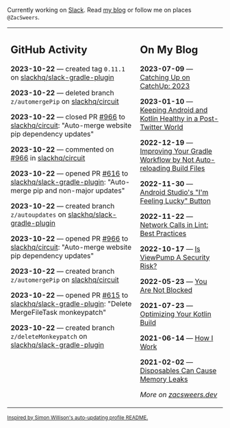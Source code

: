 Currently working on [Slack](https://slack.com/). Read [my blog](https://zacsweers.dev/) or follow me on places `@ZacSweers`.

<table><tr><td valign="top" width="60%">

## GitHub Activity
<!-- githubActivity starts -->
**2023-10-22** — created tag `0.11.1` on [slackhq/slack-gradle-plugin](https://github.com/slackhq/slack-gradle-plugin)

**2023-10-22** — deleted branch `z/automergePip` on [slackhq/circuit](https://github.com/slackhq/circuit)

**2023-10-22** — closed PR [#966](https://github.com/slackhq/circuit/pull/966) to [slackhq/circuit](https://github.com/slackhq/circuit): "Auto-merge website pip dependency updates"

**2023-10-22** — commented on [#966](https://github.com/slackhq/circuit/pull/966#issuecomment-1774240956) in [slackhq/circuit](https://github.com/slackhq/circuit)

**2023-10-22** — opened PR [#616](https://github.com/slackhq/slack-gradle-plugin/pull/616) to [slackhq/slack-gradle-plugin](https://github.com/slackhq/slack-gradle-plugin): "Auto-merge pip and non-major updates"

**2023-10-22** — created branch `z/autoupdates` on [slackhq/slack-gradle-plugin](https://github.com/slackhq/slack-gradle-plugin)

**2023-10-22** — opened PR [#966](https://github.com/slackhq/circuit/pull/966) to [slackhq/circuit](https://github.com/slackhq/circuit): "Auto-merge website pip dependency updates"

**2023-10-22** — created branch `z/automergePip` on [slackhq/circuit](https://github.com/slackhq/circuit)

**2023-10-22** — opened PR [#615](https://github.com/slackhq/slack-gradle-plugin/pull/615) to [slackhq/slack-gradle-plugin](https://github.com/slackhq/slack-gradle-plugin): "Delete MergeFileTask monkeypatch"

**2023-10-22** — created branch `z/deleteMonkeypatch` on [slackhq/slack-gradle-plugin](https://github.com/slackhq/slack-gradle-plugin)
<!-- githubActivity ends -->
</td><td valign="top" width="40%">

## On My Blog
<!-- blog starts -->
**2023-07-09** — [Catching Up on CatchUp: 2023](https://www.zacsweers.dev/catching-up-on-catchup-2023/)

**2023-01-10** — [Keeping Android and Kotlin Healthy in a Post-Twitter World](https://www.zacsweers.dev/keeping-android-healthy/)

**2022-12-19** — [Improving Your Gradle Workflow by Not Auto-reloading Build Files](https://www.zacsweers.dev/improving-your-workflow-by-not-auto-reloading-build-files/)

**2022-11-30** — [Android Studio's "I'm Feeling Lucky" Button](https://www.zacsweers.dev/android-studios-im-feeling-lucky-button/)

**2022-11-22** — [Network Calls in Lint: Best Practices](https://www.zacsweers.dev/network-calls-in-lint-best-practices/)

**2022-10-17** — [Is ViewPump A Security Risk?](https://www.zacsweers.dev/is-viewpump-a-security-risk/)

**2022-05-23** — [You Are Not Blocked](https://www.zacsweers.dev/you-are-not-blocked/)

**2021-07-23** — [Optimizing Your Kotlin Build](https://www.zacsweers.dev/optimizing-your-kotlin-build/)

**2021-06-14** — [How I Work](https://www.zacsweers.dev/how-i-work/)

**2021-02-02** — [Disposables Can Cause Memory Leaks](https://www.zacsweers.dev/disposables-can-cause-memory-leaks/)
<!-- blog ends -->
_More on [zacsweers.dev](https://zacsweers.dev/)_
</td></tr></table>

<sub><a href="https://simonwillison.net/2020/Jul/10/self-updating-profile-readme/">Inspired by Simon Willison's auto-updating profile README.</a></sub>